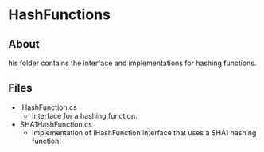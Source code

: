 # HashFunctions
## About
his folder contains the interface and implementations for hashing functions.
## Files
* IHashFunction.cs
  * Interface for a hashing function.
* SHA1HashFunction.cs
  * Implementation of IHashFunction interface that uses a SHA1 hashing function.
